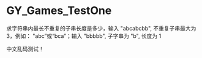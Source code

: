 # GY_Games_TestOne
求字符串内最长不重复的子串长度是多少，输入 "abcabcbb", 不重复子串最大为3，例如： "abc”或“bca”；输入 "bbbbb", 子字串为 "b", 长度为 1

中文乱码测试！   
